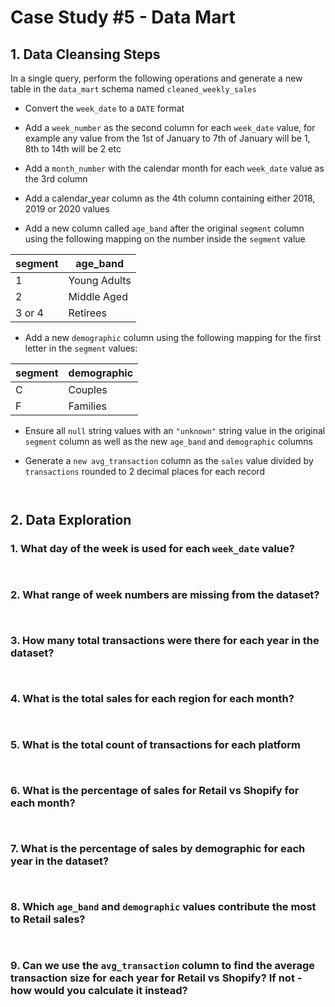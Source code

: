 # Case Study #5 - Data Mart

## 1. Data Cleansing Steps

In a single query, perform the following operations and generate a new table in the `data_mart` schema named `cleaned_weekly_sales`
- Convert the `week_date` to a `DATE` format

- Add a `week_number` as the second column for each `week_date` value, for example any value from the 1st of January to 7th of January will be 1, 8th to 14th will be 2 etc

- Add a `month_number` with the calendar month for each `week_date` value as the 3rd column

- Add a calendar_year column as the 4th column containing either 2018, 2019 or 2020 values

- Add a new column called `age_band` after the original `segment` column using the following mapping on the number inside the `segment` value

|segment|age_band|
|----|----|
|1|Young Adults|
|2|Middle Aged|
|3 or 4|Retirees|

- Add a new `demographic` column using the following mapping for the first letter in the `segment` values:

|segment|demographic|
|----|----|
|C|	Couples|
|F	|Families|

- Ensure all `null` string values with an `"unknown"` string value in the original `segment` column as well as the new `age_band` and `demographic` columns

- Generate a `new avg_transaction` column as the `sales` value divided by `transactions` rounded to 2 decimal places for each record

````sql



````

## 2. Data Exploration

### 1.  What day of the week is used for each `week_date` value?

````sql



````

### 2.  What range of week numbers are missing from the dataset?

````sql



````

### 3.  How many total transactions were there for each year in the dataset?

````sql



````

### 4.  What is the total sales for each region for each month?

````sql



````

### 5.  What is the total count of transactions for each platform

````sql



````

### 6.  What is the percentage of sales for Retail vs Shopify for each month?

````sql



````

### 7.  What is the percentage of sales by demographic for each year in the dataset?

````sql



````

### 8.  Which `age_band` and `demographic` values contribute the most to Retail sales?

````sql



````

### 9.  Can we use the `avg_transaction` column to find the average transaction size for each year for Retail vs Shopify? If not - how would you calculate it instead?

````sql



````

